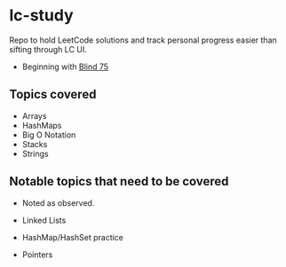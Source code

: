 # lc-study
Repo to hold LeetCode solutions and track personal progress easier than sifting through LC UI.

- Beginning with [Blind 75](https://leetcode.com/discuss/general-discussion/460599/blind-75-leetcode-questions)

## Topics covered

- Arrays
- HashMaps
- Big O Notation
- Stacks
- Strings

## Notable topics that need to be covered

- Noted as observed.

- Linked Lists
- HashMap/HashSet practice
- Pointers